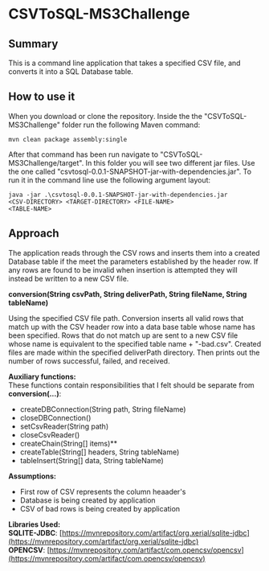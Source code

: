 # CSVToSQL-MS3Challenge

## Summary
This is a command line application that takes a specified CSV file, and converts it into a SQL Database table.

## How to use it
When you download or clone the repository. Inside the the "CSVToSQL-MS3Challenge" folder run the following Maven command:<br />

<code>mvn clean package assembly:single</code><br />

After that command has been run navigate to "CSVToSQL-MS3Challenge/target". In this folder you will see two different jar files. Use the one called "csvtosql-0.0.1-SNAPSHOT-jar-with-dependencies.jar". To run it in the command line use the following argument layout:

<code>java -jar .\csvtosql-0.0.1-SNAPSHOT-jar-with-dependencies.jar &lt;CSV-DIRECTORY&gt; &lt;TARGET-DIRECTORY&gt; &lt;FILE-NAME&gt; &lt;TABLE-NAME&gt;</code><br />


## Approach
The application reads through the CSV rows and inserts them into a created Database table if the meet the parameters established by the header row. If any rows are found to be invalid when insertion is attempted they will instead be written to a new CSV file.


**conversion(String csvPath, String deliverPath, String fileName, String tableName)**<br />

Using the specified CSV file path. Conversion inserts all valid rows that match up with the CSV header
row into a data base table whose name has been specified. Rows that do not match up
are sent to a new CSV file whose name is equivalent to the specified table name + "-bad.csv". Created files
are made within the specified deliverPath directory. Then prints out the number of rows
successful, failed, and received.

**Auxiliary functions:**<br />
These functions contain responsibilities that I felt should be separate from **conversion(...)**:<br />
<ul>
	<li>createDBConnection(String path, String fileName)</li>
	<li>closeDBConnection()</li>
	<li>setCsvReader(String path)</li>
	<li>closeCsvReader()</li>
	<li>createChain(String[] items)**</li>
	<li>createTable(String[] headers, String tableName)</li>
	<li>tableInsert(String[] data, String tableName)</li>
</ul>

**Assumptions:**<br />
<ul>
	<li>First row of CSV represents the column heaader's</li>
	<li>Database is being created by application</li>
	<li>CSV of bad rows is being created by application</li>
</ul>

**Libraries Used:**<br />
**SQLITE-JDBC**: [https://mvnrepository.com/artifact/org.xerial/sqlite-jdbc](https://mvnrepository.com/artifact/org.xerial/sqlite-jdbc) <br/>
**OPENCSV**: [https://mvnrepository.com/artifact/com.opencsv/opencsv](https://mvnrepository.com/artifact/com.opencsv/opencsv) <br/>

